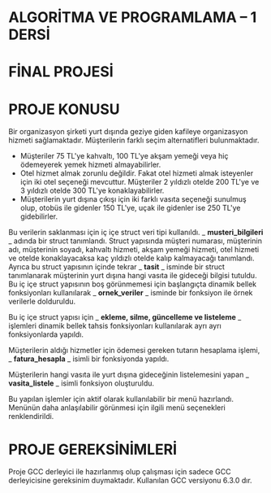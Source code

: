 # **ALGORİTMA VE PROGRAMLAMA – 1 DERSİ**

# **FİNAL PROJESİ**

# PROJE KONUSU

Bir organizasyon şirketi yurt dışında geziye giden kafileye organizasyon hizmeti sağlamaktadır. Müşterilerin farklı seçim alternatifleri bulunmaktadır.

- Müşteriler 75 TL'ye kahvaltı, 100 TL'ye akşam yemeği veya hiç ödemeyerek yemek hizmeti almayabilirler.
- Otel hizmet almak zorunlu değildir. Fakat otel hizmeti almak isteyenler için iki otel seçeneği mevcuttur. Müşteriler 2 yıldızlı otelde 200 TL'ye ve 3 yıldızlı otelde 300 TL'ye konaklayabilirler.
- Müşterilerin yurt dışına çıkışı için iki farklı vasıta seçeneği sunulmuş olup, otobüs ile gidenler 150 TL'ye, uçak ile gidenler ise 250 TL'ye gidebilirler.

Bu verilerin saklanması için iç içe struct veri tipi kullanıldı. _ **musteri\_bilgileri** _ adında bir struct tanımlandı. Struct yapısında müşteri numarası, müşterinin adı, müşterinin soyadı, kahvaltı hizmeti, akşam yemeği hizmeti, otel hizmeti ve otelde konaklayacaksa kaç yıldızlı otelde kalıp kalmayacağı tanımlandı. Ayrıca bu struct yapısının içinde tekrar _ **tasit** _ isminde bir struct tanımlanarak müşterinin yurt dışına hangi vasıta ile gideceği bilgisi tutuldu. Bu iç içe struct yapısının boş görünmemesi için başlangıçta dinamik bellek fonksiyonları kullanılarak _ **ornek\_veriler** _ isminde bir fonksiyon ile örnek verilerle dolduruldu.

Bu iç içe struct yapısı için _ **ekleme, silme, güncelleme ve listeleme** _ işlemleri dinamik bellek tahsis fonksiyonları kullanılarak ayrı ayrı fonksiyonlarda yapıldı.

Müşterilerin aldığı hizmetler için ödemesi gereken tutarın hesaplama işlemi, _ **fatura\_hesapla** _ isimli bir fonksiyonda yapıldı.

Müşterilerin hangi vasıta ile yurt dışına gideceğinin listelemesini yapan _ **vasita\_listele** _ isimli fonksiyon oluşturuldu.

Bu yapılan işlemler için aktif olarak kullanılabilir bir menü hazırlandı. Menünün daha anlaşılabilir görünmesi için ilgili menü seçenekleri renklendirildi.

# PROJE GEREKSİNİMLERİ

Proje GCC derleyici ile hazırlanmış olup çalışması için sadece GCC derleyicisine gereksinim duymaktadır. Kullanılan GCC versiyonu 6.3.0 dır.
